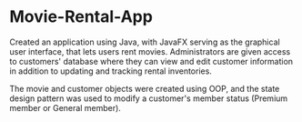 # Movie-Rental-App
Created an application using Java, with JavaFX serving as the graphical user interface, that lets users rent movies. Administrators are given access to customers' database where they can view and edit customer information in addition to updating and tracking rental inventories.

The movie and customer objects were created using OOP, and the state design pattern was used to modify a customer's member status (Premium member or General member).
